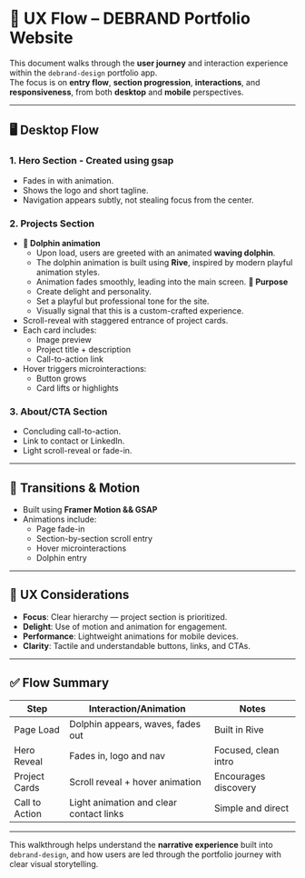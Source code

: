 
# 🧭 UX Flow – DEBRAND Portfolio Website

This document walks through the **user journey** and interaction experience within the `debrand-design` portfolio app.  
The focus is on **entry flow**, **section progression**, **interactions**, and **responsiveness**, from both **desktop** and **mobile** perspectives.

---

## 🖥 Desktop Flow

### 1. **Hero Section** - Created using gsap
- Fades in with animation.
- Shows the logo and short tagline.
- Navigation appears subtly, not stealing focus from the center.

### 2. **Projects Section**

- **👋 Dolphin animation**
    - Upon load, users are greeted with an animated **waving dolphin**.
    - The dolphin animation is built using **Rive**, inspired by modern playful animation styles.
    - Animation fades smoothly, leading into the main screen.
    **🎯 Purpose**
    - Create delight and personality.
    - Set a playful but professional tone for the site.
    - Visually signal that this is a custom-crafted experience.
- Scroll-reveal with staggered entrance of project cards.
- Each card includes:
  - Image preview
  - Project title + description
  - Call-to-action link
- Hover triggers microinteractions:
  - Button grows
  - Card lifts or highlights

### 3. **About/CTA Section**
- Concluding call-to-action.
- Link to contact or LinkedIn.
- Light scroll-reveal or fade-in.

---

## 🔄 Transitions & Motion

- Built using **Framer Motion && GSAP**
- Animations include:
  - Page fade-in
  - Section-by-section scroll entry
  - Hover microinteractions
  - Dolphin entry

---

## 🎯 UX Considerations

- **Focus**: Clear hierarchy — project section is prioritized.
- **Delight**: Use of motion and animation for engagement.
- **Performance**: Lightweight animations for mobile devices.
- **Clarity**: Tactile and understandable buttons, links, and CTAs.

---

## ✅ Flow Summary

| Step            | Interaction/Animation                              | Notes                                  |
|-----------------|-----------------------------------------------------|----------------------------------------|
| Page Load       | Dolphin appears, waves, fades out                   | Built in Rive                          |
| Hero Reveal     | Fades in, logo and nav                              | Focused, clean intro                   |
| Project Cards   | Scroll reveal + hover animation                     | Encourages discovery                   |
| Call to Action  | Light animation and clear contact links             | Simple and direct                      |

---

This walkthrough helps understand the **narrative experience** built into `debrand-design`, and how users are led through the portfolio journey with clear visual storytelling.
